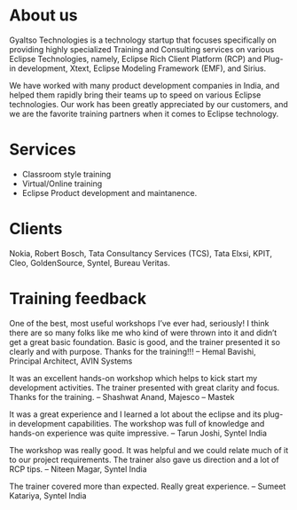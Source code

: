 # About us

Gyaltso Technologies is a technology startup that focuses specifically on providing highly specialized Training and Consulting services on various Eclipse Technologies, namely, Eclipse Rich Client Platform (RCP) and Plug-in development, Xtext, Eclipse Modeling Framework (EMF), and Sirius.

We have worked with many product development companies in India, and helped them rapidly bring their teams up to speed on various Eclipse technologies. Our work has been greatly appreciated by our customers, and we are the favorite training partners when it comes to Eclipse technology.

# Services

- Classroom style training
- Virtual/Online training
- Eclipse Product development and maintanence.

# Clients

Nokia, Robert Bosch, Tata Consultancy Services (TCS), Tata Elxsi, KPIT, Cleo, GoldenSource, Syntel, Bureau Veritas.

# Training feedback

One of the best, most useful workshops I’ve ever had, seriously! I think there are so many folks like me who kind of were thrown into it and didn’t get a great basic foundation. Basic is good, and the trainer presented it so clearly and with purpose. Thanks for the training!!!
– Hemal Bavishi, Principal Architect, AVIN Systems

It was an excellent hands-on workshop which helps to kick start my development activities. The trainer presented with great clarity and focus. Thanks for the training.
– Shashwat Anand, Majesco – Mastek

It was a great experience and I learned a lot about the eclipse and its plug-in development capabilities. The workshop was full of knowledge and hands-on experience was quite impressive.
– Tarun Joshi, Syntel India

The workshop was really good. It was helpful and we could relate much of it to our project requirements. The trainer also gave us direction and a lot of RCP tips.
– Niteen Magar, Syntel India

The trainer covered more than expected. Really great experience.
– Sumeet Katariya, Syntel India
